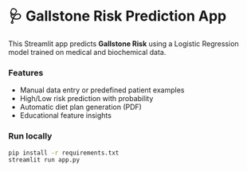 # 🩺 Gallstone Risk Prediction App

This Streamlit app predicts **Gallstone Risk** using a Logistic Regression model trained on medical and biochemical data.

### Features
- Manual data entry or predefined patient examples
- High/Low risk prediction with probability
- Automatic diet plan generation (PDF)
- Educational feature insights

### Run locally
```bash
pip install -r requirements.txt
streamlit run app.py
